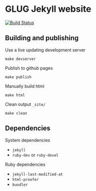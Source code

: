 # GLUG Jekyll website
[![Build Status](https://travis-ci.org/jonathonklem/new-gnulug.org.svg?branch=master)](https://travis-ci.org/jonathonklem/new-gnulug.org)

## Building and publishing

Use a live updating development server

    make devserver
    
Publish to github pages

    make publish
    
Manually build html

    make html
    
Clean output `_site/`

    make clean
    
## Dependencies

System dependencies

- `jekyll`
- `ruby-dev` or `ruby-devel`

Ruby dependencies
    
- `jekyll-last-modified-at` 
- `html-proofer` 
- `bundler`
